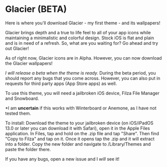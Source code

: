 # Glacier (BETA)

Here is where you'll download Glacier - my first theme - and its wallpapers!

Glacier brings depth and a true to life feel to all of your app icons while maintaining a minimalistic and colorful design. Stock iOS is flat and plain and is in need of a refresh. So, what are you waiting for? Go ahead and try out Glacier!

As of right now, Glacier icons are in Alpha. However, you can now download the Glacier wallpapers!

*I will release a beta when the theme is ready.*
During the beta period, you should report any bugs that you come across. However, you can also put in requests for third party apps (App Store apps) as well.

To use this theme, you will need a jailbroken iOS device, Filza File Manager and Snowboard. 

*I am **uncertain** if this works with Winterboard or Anemone, as I have not tested them. 

To install: Download the theme to your jailbroken device (on iOS/iPadOS 13.0 or later you can download it with Safari), open it in the Apple Files application. In Files, tap and hold on the .zip file and tap "Share". Then find "Copy to Filza" and tap on it. Once it opens tap the .zip and it will extract into a folder. Copy the new folder and navigate to /Library/Themes and paste the folder there. 

If you have any bugs, open a new issue and I *will* see it!
